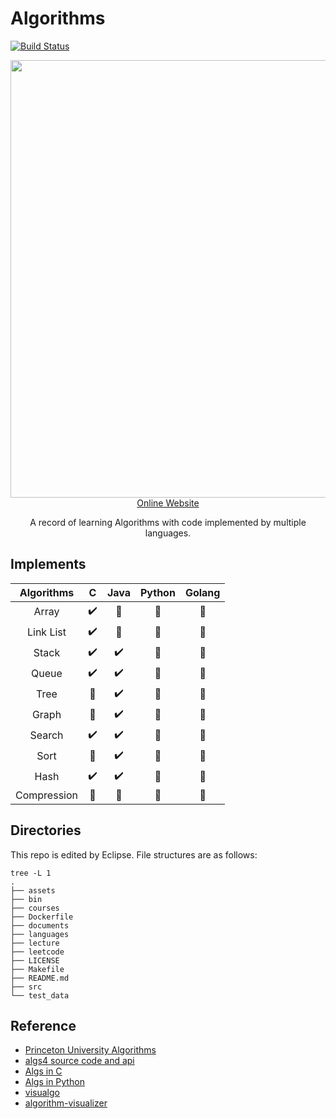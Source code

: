 # Algorithms
[![Build Status](https://travis-ci.org/adolphlwq/algorithms.svg?branch=master)](https://travis-ci.org/adolphlwq/algorithms)

<p align="center">
  <a href="https://adolphlwq.xyz/algorithms" target="_blank">
    <img src="https://i.loli.net/2019/02/09/5c5e25acd3469.png" width="700px">
    <br>
    Online Website
  </a>
</p>

<p align="center">A record of learning Algorithms with code implemented by multiple languages.</p>

## Implements
| Algorithms      |  C | Java  | Python | Golang |
| :--------: | :--------:| :------: | :------: | :------: |
|   Array  | :heavy_check_mark: | :black_square_button: | :black_square_button: | :black_square_button: |
| Link List  | :heavy_check_mark: | :black_square_button: | :black_square_button: | :black_square_button: |
|   Stack  | :heavy_check_mark: | :heavy_check_mark: | :black_square_button: | :black_square_button: |
|   Queue  | :heavy_check_mark: | :heavy_check_mark: | :black_square_button: | :black_square_button: |
|   Tree   | :black_square_button: | :heavy_check_mark: | :black_square_button: | :black_square_button: |
|   Graph  | :black_square_button: | :heavy_check_mark: | :black_square_button: | :black_square_button: |
|   Search | :heavy_check_mark: | :heavy_check_mark: | :black_square_button: | :black_square_button: |
|   Sort   | :black_square_button: | :heavy_check_mark: | :black_square_button: | :black_square_button: |
|   Hash  | :heavy_check_mark: | :heavy_check_mark: | :black_square_button: | :black_square_button: |
|   Compression  | :black_square_button: | :black_square_button: | :black_square_button: | :black_square_button: |

## Directories
This repo is edited by Eclipse. File structures are as follows:
```shell
tree -L 1
.
├── assets
├── bin
├── courses
├── Dockerfile
├── documents
├── languages
├── lecture
├── leetcode
├── LICENSE
├── Makefile
├── README.md
├── src
└── test_data
```

## Reference
- [Princeton University Algorithms](/courses/README.md)
- [algs4 source code and api](http://algs4.cs.princeton.edu/code/index.php)
- [Algs in C](https://github.com/TheAlgorithms/C)
- [Algs in Python](https://github.com/keon/algorithms)
- [visualgo](https://visualgo.net/zh)
- [algorithm-visualizer](https://algorithm-visualizer.org/)